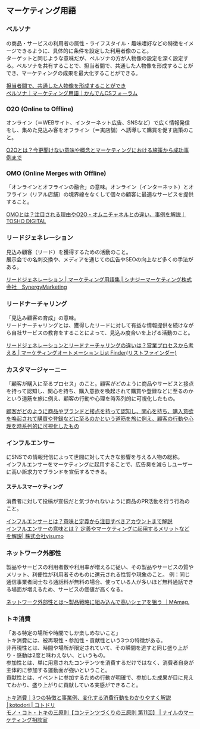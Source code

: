 ## マーケティング用語

### ペルソナ
の商品・サービスの利用者の属性・ライフスタイル・趣味嗜好などの特徴をイメージできるように、具体的に条件を設定した利用者像のこと。  
ターゲットと同じような意味だが、ペルソナの方が人物像の設定を深く設定する。ペルソナを共有することで、担当者間で、共通した人物像を形成することができ、マーケティングの成果を最大化することができる。

[担当者間で、共通した人物像を形成することができ](https://ferret-plus.com/8116?page=2)  
[ペルソナ｜マーケティング用語｜かんでんCSフォーラム](https://www.kcsf.co.jp/marketing/persona.html)

### O2O (Online to Offline)
オンライン（＝WEBサイト、インターネット広告、SNSなど）で広く情報発信をし、集めた見込み客をオフライン（＝実店舗）へ誘導して購買を促す施策のこと。

[O2Oとは？今更聞けない意味や概念とマーケティングにおける施策から成功事例まで](https://www.makeshop.jp/main/know-how/knowledge/o2o.html)

### OMO (Online Merges with Offline)
「オンラインとオフラインの融合」の意味。オンライン（インターネット）とオフライン（リアル店舗）の境界線をなくして個々の顧客に最適なサービスを提供すること。

[OMOとは？注目される理由やO2O・オムニチャネルとの違い、事例を解説｜TOSHO DIGITAL](https://digital.tosho.co.jp/column/ec/3171)

### リードジェネレーション
見込み顧客（リード）を獲得するための活動のこと。  
展示会での名刺交換や、メディアを通じての広告やSEOの向上など多くの手法がある。

[リードジェネレーション \| マーケティング用語集 \| シナジーマーケティング株式会社　SynergyMarketing](https://www.synergy-marketing.co.jp/glossary/lead-generation/)

### リードナーチャリング
「見込み顧客の育成」の意味。  
リードナーチャリングとは、獲得したリードに対して有益な情報提供を続けながら自社サービスの教育をすることによって、見込み度合いを上げる活動のこと。

[リードジェネレーションとリードナーチャリングの違いは？営業プロセスから考える \| マーケティングオートメーション List Finder\(リストファインダー\)](https://promote.list-finder.jp/article/leadnurturing/generation-difference/)

### カスタマージャーニー
「顧客が購入に至るプロセス」のこと。顧客がどのように商品やサービスと接点を持って認知し、関心を持ち、購入意欲を喚起されて購買や登録などに至るのかという道筋を旅に例え、顧客の行動や心理を時系列的に可視化したもの。

[顧客がどのように商品やブランドと接点を持って認知し、関心を持ち、購入意欲を喚起されて購買や登録などに至るのかという道筋を旅に例え、顧客の行動や心理を時系列的に可視化したもの](https://liskul.com/customer-journey-1697)

### インフルエンサー
にSNSでの情報発信によって世間に対して大きな影響を与える人物の総称。  
インフルエンサーをマーケティングに起用することで、広告臭を減らしユーザーに高い訴求力でブランドを宣伝するできる。

#### ステルスマーケティング
消費者に対して投稿が宣伝だと気づかれないように商品のPR活動を行う行為のこと。

[インフルエンサーとは？意味と定義から注目すべきアカウントまで解説](https://find-model.jp/insta-lab/about-influencer/)  
[インフルエンサーの意味とは？ 定義やマーケティングに起用するメリットなどを解説\| 株式会社visumo](https://visumo.asia/articles/detail/influencer-marketing)

### ネットワーク外部性
製品やサービスの利用者数や利用率が増えるに従い、その製品やサービスの質やメリット、利便性が利用者そのものに還元される性質や現象のこと。
例：同じ通信事業者同士なら通話料が無料の場合、使っている人が多いほど無料通話できる場面が増えるため、サービスの価値が高くなる。

[ネットワーク外部性とは〜製品戦略に組み込んで高いシェアを狙う ｜MAmag\.](https://blog.kairosmarketing.net/marketing-strategy/what-is-network-externality/)

### トキ消費
「ある特定の場所や時間でしか楽しめないこと」  
トキ消費には、被再現性・参加性・貢献性という3つの特徴がある。  
非再現性とは、時間や場所が限定されていて、その瞬間を逃すと同じ盛り上がり・感動は2度と味わえない、というもの。  
参加性とは、単に用意されたコンテンツを消費するだけではなく、消費者自身が主体的に参加する運動面が強いということ。  
貢献性とは、イベントに参加するための行動が明確で、参加した成果が目に見えてわかり、盛り上がりに貢献している実感ができること。

[トキ消費｜3つの特徴と事業例、変化する消費行動をわかりやすく解説│kotodori \| コトドリ](https://kotodori.jp/strategy/toki-consumption-2/)  
[モノ・コト・トキの三原則【コンテンツづくりの三原則 第11回】 \| ナイルのマーケティング相談室](https://www.seohacks.net/blog/3747/)
